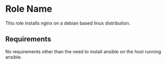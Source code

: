 Role Name
=========

This role installs nginx on a debian based linux distribution.

Requirements
------------

No requirements other than the need to install ansible on the host running ansible.

